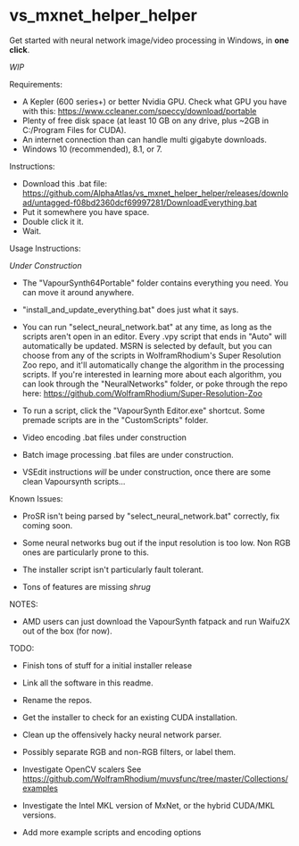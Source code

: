 # vs_mxnet_helper_helper
Get started with neural network image/video processing in Windows, in **one click**. 

*WIP*

Requirements:
- A Kepler (600 series+) or better Nvidia GPU. Check what GPU you have with this: https://www.ccleaner.com/speccy/download/portable
- Plenty of free disk space (at least 10 GB on any drive, plus ~2GB in C:/Program Files for CUDA).
- An internet connection than can handle multi gigabyte downloads. 
- Windows 10 (recommended), 8.1, or 7.

Instructions: 

- Download this .bat file: https://github.com/AlphaAtlas/vs_mxnet_helper_helper/releases/download/untagged-f08bd2360dcf69997281/DownloadEverything.bat
- Put it somewhere you have space.
- Double click it it.
- Wait. 

Usage Instructions:

*Under Construction*

- The "VapourSynth64Portable" folder contains everything you need. You can move it around anywhere. 

- "install_and_update_everything.bat" does just what it says. 

- You can run "select_neural_network.bat" at any time, as long as the scripts aren't open in an editor. Every .vpy script that ends in "Auto" will automatically be updated. MSRN is selected by default, but you can choose from any of the scripts in WolframRhodium's Super Resolution Zoo repo, and it'll automatically change the algorithm in the processing scripts. If you're interested in learning more about each algorithm, you can look through the "NeuralNetworks" folder, or poke through the repo here: https://github.com/WolframRhodium/Super-Resolution-Zoo

- To run a script, click the "VapourSynth Editor.exe" shortcut. Some premade scripts are in the "CustomScripts" folder. 

- Video encoding .bat files under construction

- Batch image processing .bat files are under construction. 

- VSEdit instructions *will* be under construction, once there are some clean Vapoursynth scripts...

Known Issues:

- ProSR isn't being parsed by "select_neural_network.bat" correctly, fix coming soon. 

- Some neural networks bug out if the input resolution is too low. Non RGB ones are particularly prone to this.

- The installer script isn't particularly fault tolerant. 

- Tons of features are missing *shrug* 

NOTES:

- AMD users can just download the VapourSynth fatpack and run Waifu2X out of the box (for now). 

TODO:

- Finish tons of stuff for a initial installer release

- Link all the software in this readme.

- Rename the repos.

- Get the installer to check for an existing CUDA installation. 

- Clean up the offensively hacky neural network parser.

- Possibly separate RGB and non-RGB filters, or label them.
 
- Investigate OpenCV scalers See https://github.com/WolframRhodium/muvsfunc/tree/master/Collections/examples
 
- Investigate the Intel MKL version of MxNet, or the hybrid CUDA/MKL versions. 
 
- Add more example scripts and encoding options
 
 
